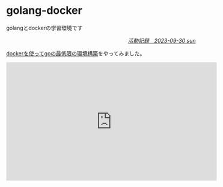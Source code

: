 # golang-docker

golangとdockerの学習環境です  

<p align="right"><i><u>活動記録　2023-09-30 sun</u></i></p>

[dockerを使ってgoの最低限の環境構築](https://youtu.be/km9B4qGhb-o?si=GnJEgs9uFtRBxC8Q)をやってみました。

<iframe width="560" height="315" src="https://www.youtube.com/embed/km9B4qGhb-o?si=GnJEgs9uFtRBxC8Q" title="YouTube video player" frameborder="0" allow="accelerometer; autoplay; clipboard-write; encrypted-media; gyroscope; picture-in-picture; web-share" allowfullscreen></iframe>

